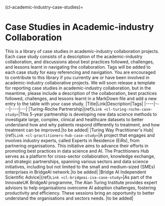 (cl-academic-industry-case-studies)=
# Case Studies in Academic-industry Collaboration
This is a library of case studies in academic-industry collaboration projects. Each case study consists of a description of the academic-industry collaboration, and discussions about best practices followed, challenges, and lessons learnt in navigating the collaboration. Tags will be added to each case study for easy referencing and navigation.
You are encouraged to contribute to this library if you currently are or have been involved in academic-industry collaborative projects. We will soon release a template for reporting case studies in academic-industry collaboration, but in the meantime, please include a description of the collaboration, best practices followed, challenges, and lessons learnt in a MarkDown file and add a new entry to the table with your case study.
|Title|Link|Description|Tags|
|----|----|----|---|
|Turing-Roche Partnership|{ref}`Link <cl-turing-roche-case-study>`|This 5-year partnership is developing new data science methods to investigate large, complex, clinical and healthcare datasets to better understand how and why patients respond differently to treatment, and how treatment can be improved.|to be added|
|Turing Way Practitioner's Hub|{ref}`Link <cl-practitioners-hub-case-study>`|A project that engages and involves industry experts, called Experts in Residence (EiRs), from partnering organisations. This initiative aims to advance their efforts in promoting best practices in data science and AI. The Practitioners Hub serves as a platform for cross-sector collaboration, knowledge exchange, and strategic partnerships, spanning various sectors and data science initiatives, including but not limited to the small and medium-sized (SMEs) enterprises in BridgeAI network.|to be added|
|Bridge AI Independent Scientific Advice|{ref}`Link <cl-bridgeai-isa-case-study>`|As part of the InnovateUK BridgeAI programme, The Alan Turing Institute provides expert advisors to help organisations overcome AI adoption challenges, fostering productivity and efficiency. These sessions bring an opportunity to better understand the organisations and sectors needs. |to be added|
